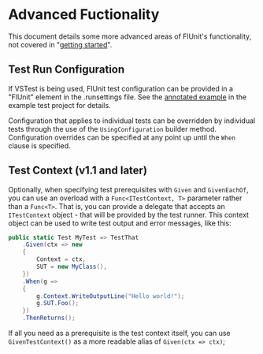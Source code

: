 # Advanced Fuctionality

This document details some more advanced areas of FlUnit's functionality, not covered in "[getting started](user-guide/getting-started.md)".

## Test Run Configuration

If VSTest is being used, FlUnit test configuration can be provided in a "FlUnit" element in the .runsettings file.
See the [annotated example](https://github.com/sdcondon/FlUnit/blob/main/src/Example.TestProject/.runsettings) in the example test project for details.

Configuration that applies to individual tests can be overridden by individual tests through the use of the `UsingConfiguration` builder method.
Configuration overrides can be specified at any point up until the `When` clause is specified.

## Test Context (v1.1 and later)

Optionally, when specifying test prerequisites with `Given` and `GivenEachOf`, you can use an overload with a `Func<ITestContext, T>` parameter rather than a `Func<T>`.
That is, you can provide a delegate that accepts an `ITestContext` object - that will be provided by the test runner. This context object can be used to write test output and error messages, like this:

```csharp
public static Test MyTest => TestThat
    .Given(ctx => new
    {
        Context = ctx,
        SUT = new MyClass(),
    })
    .When(g =>
    {
        g.Context.WriteOutputLine("Hello world!");
        g.SUT.Foo();
    })
    .ThenReturns();
```

If all you need as a prerequisite is the test context itself, you can use `GivenTestContext()` as a more readable alias of `Given(ctx => ctx)`;
